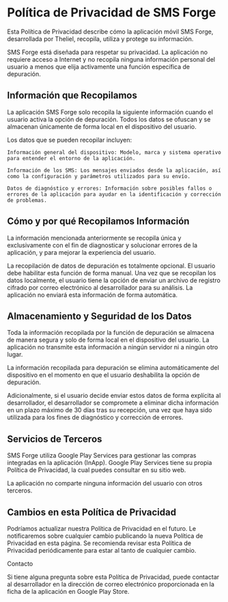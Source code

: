 # Política de Privacidad de SMS Forge

Esta Política de Privacidad describe cómo la aplicación móvil SMS Forge, desarrollada por Theliel, recopila, utiliza y protege su información.

SMS Forge está diseñada para respetar su privacidad. La aplicación no requiere acceso a Internet y no recopila ninguna información personal del usuario a menos que elija activamente una función específica de depuración.

## Información que Recopilamos

La aplicación SMS Forge solo recopila la siguiente información cuando el usuario activa la opción de depuración. Todos los datos se ofuscan y se almacenan únicamente de forma local en el dispositivo del usuario.

Los datos que se pueden recopilar incluyen:

    Información general del dispositivo: Modelo, marca y sistema operativo para entender el entorno de la aplicación.

    Información de los SMS: Los mensajes enviados desde la aplicación, así como la configuración y parámetros utilizados para su envío.

    Datos de diagnóstico y errores: Información sobre posibles fallos o errores de la aplicación para ayudar en la identificación y corrección de problemas.

## Cómo y por qué Recopilamos Información

La información mencionada anteriormente se recopila única y exclusivamente con el fin de diagnosticar y solucionar errores de la aplicación, y para mejorar la experiencia del usuario.

La recopilación de datos de depuración es totalmente opcional. El usuario debe habilitar esta función de forma manual. Una vez que se recopilan los datos localmente, el usuario tiene la opción de enviar un archivo de registro cifrado por correo electrónico al desarrollador para su análisis. La aplicación no enviará esta información de forma automática.

## Almacenamiento y Seguridad de los Datos

Toda la información recopilada por la función de depuración se almacena de manera segura y solo de forma local en el dispositivo del usuario. La aplicación no transmite esta información a ningún servidor ni a ningún otro lugar.

La información recopilada para depuración se elimina automáticamente del dispositivo en el momento en que el usuario deshabilita la opción de depuración.

Adicionalmente, si el usuario decide enviar estos datos de forma explícita al desarrollador, el desarrollador se compromete a eliminar dicha información en un plazo máximo de 30 días tras su recepción, una vez que haya sido utilizada para los fines de diagnóstico y corrección de errores.

## Servicios de Terceros

SMS Forge utiliza Google Play Services para gestionar las compras integradas en la aplicación (InApp). Google Play Services tiene su propia Política de Privacidad, la cual puedes consultar en su sitio web.

La aplicación no comparte ninguna información del usuario con otros terceros.

## Cambios en esta Política de Privacidad

Podríamos actualizar nuestra Política de Privacidad en el futuro. Le notificaremos sobre cualquier cambio publicando la nueva Política de Privacidad en esta página. Se recomienda revisar esta Política de Privacidad periódicamente para estar al tanto de cualquier cambio.

Contacto

Si tiene alguna pregunta sobre esta Política de Privacidad, puede contactar al desarrollador en la dirección de correo electrónico proporcionada en la ficha de la aplicación en Google Play Store.
